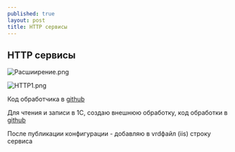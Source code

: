 ```yaml
---
published: true
layout: post
title: HTTP сервисы
---
```

## HTTP сервисы 
 
![Расшиирение.png]({{site.baseurl}}/images/HTTPСервисы/Расшиирение.png)

![HTTP1.png]({{site.baseurl}}/images/HTTPСервисы/HTTP1.png)

Код обработчика в [github](https://github.com/IMbrera/onecpractic/blob/main/json/Http%20%D1%81%D0%B5%D1%80%D0%B2%D0%B8%D1%81%D1%8B/GET/employees.txt)

Для чтения и записи в 1С, создаю внешнюю обработку, код обработки в [github](https://github.com/IMbrera/onecpractic/blob/main/json/%D0%9E%D0%B1%D0%BC%D0%B5%D0%BD/%D0%A0%D0%B5%D0%B7%D1%83%D0%BB%D1%8C%D1%82%D0%B0%D1%82.txt)

После публикации конфигурации - добавляю в vrdфайл (iis) строку сервиса
<service name="Расш1_HTTPEmployees"
				rootUrl="extension"
				enable="true"
				reuseSessions="autouse"
				sessionMaxAge="20"
				poolSize="10"
				poolTimeout="5"/>
